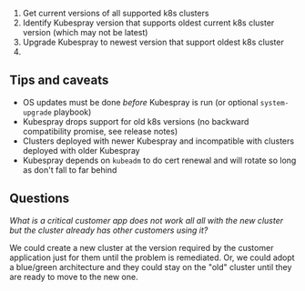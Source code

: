 1. Get current versions of all supported k8s clusters
2. Identify Kubespray version that supports oldest current k8s cluster version (which may not be latest)
3. Upgrade Kubespray to newest version that support oldest k8s cluster
4. 
## Tips and caveats

- OS updates must be done *before* Kubespray is run (or optional `system-upgrade` playbook)
- Kubespray drops support for old k8s versions (no backward compatibility promise, see release notes)
- Clusters deployed with newer Kubespray and incompatible with clusters deployed with older Kubespray
- Kubespray depends on `kubeadm` to do cert renewal and will rotate so long as don't fall to far behind

## Questions

*What is a critical customer app does not work all all with the new cluster but the cluster already has other customers using it?*

We could create a new cluster at the version required by the customer application just for them until the problem is remediated. Or, we could adopt a blue/green architecture and they could stay on the "old" cluster until they are ready to move to the new one.